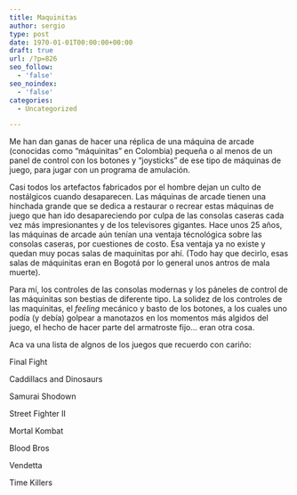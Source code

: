 ```yaml
---
title: Maquinitas
author: sergio
type: post
date: 1970-01-01T00:00:00+00:00
draft: true
url: /?p=826
seo_follow:
  - 'false'
seo_noindex:
  - 'false'
categories:
  - Uncategorized

---
```

Me han dan ganas de hacer una réplica de una máquina de arcade (conocidas como &#8220;máquinitas&#8221; en Colombia) pequeña o al menos de un panel de control con los botones y &#8220;joysticks&#8221; de ese tipo de máquinas de juego, para jugar con un programa de amulación.

Casi todos los artefactos fabricados por el hombre dejan un culto de nostálgicos cuando desaparecen. Las máquinas de arcade tienen una hinchada grande que se dedica a restaurar o recrear estas máquinas de juego que han ido desapareciendo por culpa de las consolas caseras cada vez más impresionantes y de los televisores gigantes. Hace unos 25 años, las máquinas de arcade aún tenían una ventaja técnológica sobre las consolas caseras, por cuestiones de costo. Esa ventaja ya no existe y quedan muy pocas salas de maquinitas por ahí. (Todo hay que decirlo, esas salas de máquinitas eran en Bogotá por lo general unos antros de mala muerte).

Para mí, los controles de las consolas modernas y los páneles de control de las máquinitas son bestias de diferente tipo. La solidez de los controles de las maquinitas, el _feeling_ mecánico y basto de los botones, a los cuales uno podía (y debía) golpear a manotazos en los momentos más algidos del juego, el hecho de hacer parte del armatroste fijo&#8230; eran otra cosa.

Aca va una lista de algnos de los juegos que recuerdo con cariño:

Final Fight

Caddillacs and Dinosaurs

Samurai Shodown

Street Fighter II

Mortal Kombat

Blood Bros

Vendetta

Time Killers

&nbsp;